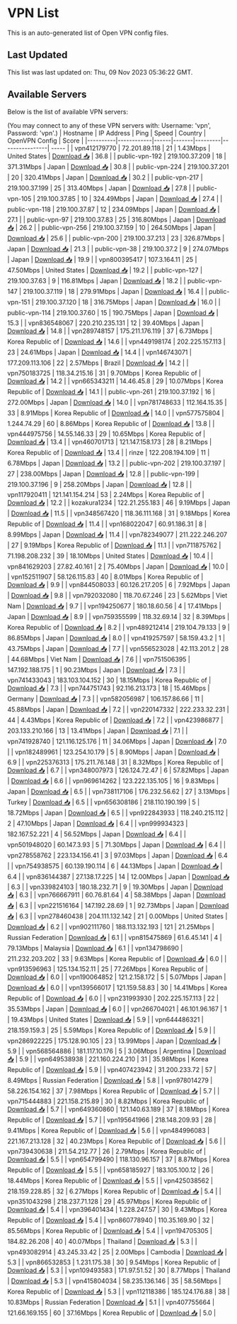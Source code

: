 # VPN List

This is an auto-generated list of Open VPN config files.

## Last Updated

This list was last updated on: Thu, 09 Nov 2023 05:36:22 GMT.

## Available Servers

Below is the list of available VPN servers:

(You may connect to any of these VPN servers with: Username: 'vpn', Password: 'vpn'.)
| Hostname | IP Address | Ping | Speed | Country | OpenVPN Config | Score |
|----------|------------|------|-------|---------|----------------| ----- |
| vpn412179770 | 72.201.89.118 | 21 | 1.43Mbps | United States | [Download 📥](./configs/server_0_US.ovpn) | 36.8 |
| public-vpn-192 | 219.100.37.209 | 18 | 371.31Mbps | Japan | [Download 📥](./configs/server_1_JP.ovpn) | 30.8 |
| public-vpn-224 | 219.100.37.201 | 20 | 320.41Mbps | Japan | [Download 📥](./configs/server_2_JP.ovpn) | 30.2 |
| public-vpn-217 | 219.100.37.199 | 25 | 313.40Mbps | Japan | [Download 📥](./configs/server_3_JP.ovpn) | 27.8 |
| public-vpn-105 | 219.100.37.85 | 10 | 324.49Mbps | Japan | [Download 📥](./configs/server_4_JP.ovpn) | 27.4 |
| public-vpn-118 | 219.100.37.87 | 12 | 234.09Mbps | Japan | [Download 📥](./configs/server_5_JP.ovpn) | 27.1 |
| public-vpn-97 | 219.100.37.83 | 25 | 316.80Mbps | Japan | [Download 📥](./configs/server_6_JP.ovpn) | 26.2 |
| public-vpn-256 | 219.100.37.159 | 10 | 264.50Mbps | Japan | [Download 📥](./configs/server_7_JP.ovpn) | 25.6 |
| public-vpn-200 | 219.100.37.213 | 23 | 326.87Mbps | Japan | [Download 📥](./configs/server_8_JP.ovpn) | 21.3 |
| public-vpn-38 | 219.100.37.2 | 9 | 274.07Mbps | Japan | [Download 📥](./configs/server_9_JP.ovpn) | 19.9 |
| vpn800395417 | 107.3.164.11 | 25 | 47.50Mbps | United States | [Download 📥](./configs/server_10_US.ovpn) | 19.2 |
| public-vpn-127 | 219.100.37.63 | 9 | 116.81Mbps | Japan | [Download 📥](./configs/server_11_JP.ovpn) | 18.2 |
| public-vpn-147 | 219.100.37.119 | 18 | 279.91Mbps | Japan | [Download 📥](./configs/server_12_JP.ovpn) | 16.4 |
| public-vpn-151 | 219.100.37.120 | 18 | 316.75Mbps | Japan | [Download 📥](./configs/server_13_JP.ovpn) | 16.0 |
| public-vpn-114 | 219.100.37.60 | 15 | 190.75Mbps | Japan | [Download 📥](./configs/server_14_JP.ovpn) | 15.3 |
| vpn836548067 | 220.210.235.131 | 12 | 39.40Mbps | Japan | [Download 📥](./configs/server_15_JP.ovpn) | 14.8 |
| vpn289748157 | 175.211.176.119 | 37 | 6.73Mbps | Korea Republic of | [Download 📥](./configs/server_16_KR.ovpn) | 14.6 |
| vpn449198174 | 202.225.157.113 | 23 | 24.61Mbps | Japan | [Download 📥](./configs/server_17_JP.ovpn) | 14.4 |
| vpn146743071 | 177.209.113.106 | 22 | 2.57Mbps | Brazil | [Download 📥](./configs/server_18_BR.ovpn) | 14.2 |
| vpn750183725 | 118.34.215.16 | 31 | 9.70Mbps | Korea Republic of | [Download 📥](./configs/server_19_KR.ovpn) | 14.2 |
| vpn665343211 | 14.46.45.8 | 29 | 10.07Mbps | Korea Republic of | [Download 📥](./configs/server_20_KR.ovpn) | 14.1 |
| public-vpn-261 | 219.100.37.192 | 16 | 272.00Mbps | Japan | [Download 📥](./configs/server_21_JP.ovpn) | 14.0 |
| vpn781748633 | 112.164.15.35 | 33 | 8.91Mbps | Korea Republic of | [Download 📥](./configs/server_22_KR.ovpn) | 14.0 |
| vpn577575804 | 1.244.74.29 | 60 | 8.86Mbps | Korea Republic of | [Download 📥](./configs/server_23_KR.ovpn) | 13.8 |
| vpn444975756 | 14.55.146.33 | 29 | 10.65Mbps | Korea Republic of | [Download 📥](./configs/server_24_KR.ovpn) | 13.4 |
| vpn460701713 | 121.147.158.173 | 28 | 8.21Mbps | Korea Republic of | [Download 📥](./configs/server_25_KR.ovpn) | 13.4 |
| rinze | 122.208.194.109 | 11 | 6.78Mbps | Japan | [Download 📥](./configs/server_26_JP.ovpn) | 13.2 |
| public-vpn-202 | 219.100.37.197 | 27 | 238.00Mbps | Japan | [Download 📥](./configs/server_27_JP.ovpn) | 12.8 |
| public-vpn-199 | 219.100.37.196 | 9 | 258.20Mbps | Japan | [Download 📥](./configs/server_28_JP.ovpn) | 12.8 |
| vpn117920411 | 121.141.154.214 | 53 | 2.24Mbps | Korea Republic of | [Download 📥](./configs/server_29_KR.ovpn) | 12.2 |
| kozakura1234 | 122.21.255.183 | 46 | 9.19Mbps | Japan | [Download 📥](./configs/server_30_JP.ovpn) | 11.5 |
| vpn348567420 | 118.36.111.168 | 31 | 9.18Mbps | Korea Republic of | [Download 📥](./configs/server_31_KR.ovpn) | 11.4 |
| vpn168022047 | 60.91.186.31 | 8 | 8.99Mbps | Japan | [Download 📥](./configs/server_32_JP.ovpn) | 11.4 |
| vpn782349077 | 211.222.246.207 | 27 | 9.19Mbps | Korea Republic of | [Download 📥](./configs/server_33_KR.ovpn) | 11.1 |
| vpn711875762 | 71.198.208.232 | 39 | 18.10Mbps | United States | [Download 📥](./configs/server_34_US.ovpn) | 10.4 |
| vpn841629203 | 27.82.40.161 | 2 | 75.40Mbps | Japan | [Download 📥](./configs/server_35_JP.ovpn) | 10.0 |
| vpn152511907 | 58.126.115.83 | 40 | 8.01Mbps | Korea Republic of | [Download 📥](./configs/server_36_KR.ovpn) | 9.9 |
| vpn844508033 | 60.126.217.205 | 6 | 7.92Mbps | Japan | [Download 📥](./configs/server_37_JP.ovpn) | 9.8 |
| vpn792032080 | 118.70.67.246 | 23 | 5.62Mbps | Viet Nam | [Download 📥](./configs/server_38_VN.ovpn) | 9.7 |
| vpn194250677 | 180.18.60.56 | 4 | 17.41Mbps | Japan | [Download 📥](./configs/server_39_JP.ovpn) | 8.9 |
| vpn759355599 | 118.32.69.14 | 32 | 8.39Mbps | Korea Republic of | [Download 📥](./configs/server_40_KR.ovpn) | 8.2 |
| vpn489212414 | 219.104.79.133 | 9 | 86.85Mbps | Japan | [Download 📥](./configs/server_41_JP.ovpn) | 8.0 |
| vpn419257597 | 58.159.43.2 | 1 | 43.75Mbps | Japan | [Download 📥](./configs/server_42_JP.ovpn) | 7.7 |
| vpn556523028 | 42.113.201.2 | 28 | 44.68Mbps | Viet Nam | [Download 📥](./configs/server_43_VN.ovpn) | 7.6 |
| vpn751506395 | 147.192.188.175 | 1 | 90.23Mbps | Japan | [Download 📥](./configs/server_44_JP.ovpn) | 7.3 |
| vpn741433043 | 183.103.104.152 | 30 | 18.15Mbps | Korea Republic of | [Download 📥](./configs/server_45_KR.ovpn) | 7.3 |
| vpn744751743 | 92.116.213.173 | 18 | 15.46Mbps | Germany | [Download 📥](./configs/server_46_DE.ovpn) | 7.3 |
| vpn582056987 | 106.157.86.66 | 11 | 45.88Mbps | Japan | [Download 📥](./configs/server_47_JP.ovpn) | 7.2 |
| vpn220147332 | 222.233.32.231 | 44 | 4.43Mbps | Korea Republic of | [Download 📥](./configs/server_48_KR.ovpn) | 7.2 |
| vpn423986877 | 203.133.210.166 | 13 | 13.41Mbps | Japan | [Download 📥](./configs/server_49_JP.ovpn) | 7.1 |
| vpn741928740 | 121.116.125.176 | 11 | 34.06Mbps | Japan | [Download 📥](./configs/server_50_JP.ovpn) | 7.0 |
| vpn182489961 | 123.254.10.179 | 5 | 8.90Mbps | Japan | [Download 📥](./configs/server_51_JP.ovpn) | 6.9 |
| vpn225376313 | 175.211.76.148 | 31 | 8.32Mbps | Korea Republic of | [Download 📥](./configs/server_52_KR.ovpn) | 6.7 |
| vpn348007973 | 126.124.72.47 | 6 | 57.82Mbps | Japan | [Download 📥](./configs/server_53_JP.ovpn) | 6.6 |
| vpn969614262 | 123.222.135.105 | 16 | 9.83Mbps | Japan | [Download 📥](./configs/server_54_JP.ovpn) | 6.5 |
| vpn738117106 | 176.232.56.62 | 27 | 3.13Mbps | Turkey | [Download 📥](./configs/server_55_TR.ovpn) | 6.5 |
| vpn656308186 | 218.110.190.199 | 5 | 18.72Mbps | Japan | [Download 📥](./configs/server_56_JP.ovpn) | 6.5 |
| vpn922843933 | 118.240.215.112 | 2 | 47.10Mbps | Japan | [Download 📥](./configs/server_57_JP.ovpn) | 6.4 |
| vpn999934323 | 182.167.52.221 | 4 | 56.52Mbps | Japan | [Download 📥](./configs/server_58_JP.ovpn) | 6.4 |
| vpn501948020 | 60.147.3.93 | 5 | 71.30Mbps | Japan | [Download 📥](./configs/server_59_JP.ovpn) | 6.4 |
| vpn278558762 | 223.134.156.41 | 3 | 97.03Mbps | Japan | [Download 📥](./configs/server_60_JP.ovpn) | 6.4 |
| vpn754938575 | 60.139.190.114 | 6 | 44.13Mbps | Japan | [Download 📥](./configs/server_61_JP.ovpn) | 6.4 |
| vpn836144387 | 27.138.17.225 | 14 | 12.00Mbps | Japan | [Download 📥](./configs/server_62_JP.ovpn) | 6.3 |
| vpn339824103 | 180.18.232.71 | 9 | 19.30Mbps | Japan | [Download 📥](./configs/server_63_JP.ovpn) | 6.3 |
| vpn766667911 | 60.76.81.64 | 4 | 58.38Mbps | Japan | [Download 📥](./configs/server_64_JP.ovpn) | 6.3 |
| vpn221516164 | 147.192.28.69 | 1 | 92.73Mbps | Japan | [Download 📥](./configs/server_65_JP.ovpn) | 6.3 |
| vpn278460438 | 204.111.132.142 | 21 | 0.00Mbps | United States | [Download 📥](./configs/server_66_US.ovpn) | 6.2 |
| vpn902111760 | 188.113.132.193 | 121 | 21.25Mbps | Russian Federation | [Download 📥](./configs/server_67_RU.ovpn) | 6.1 |
| vpn815475869 | 61.6.45.141 | 4 | 79.13Mbps | Malaysia | [Download 📥](./configs/server_68_MY.ovpn) | 6.1 |
| vpn134798690 | 211.232.203.202 | 33 | 9.63Mbps | Korea Republic of | [Download 📥](./configs/server_69_KR.ovpn) | 6.0 |
| vpn913596963 | 125.134.152.11 | 25 | 77.26Mbps | Korea Republic of | [Download 📥](./configs/server_70_KR.ovpn) | 6.0 |
| vpn190064852 | 121.2.158.172 | 5 | 5.07Mbps | Japan | [Download 📥](./configs/server_71_JP.ovpn) | 6.0 |
| vpn139566017 | 121.159.58.83 | 30 | 14.41Mbps | Korea Republic of | [Download 📥](./configs/server_72_KR.ovpn) | 6.0 |
| vpn231993930 | 202.225.157.113 | 22 | 35.53Mbps | Japan | [Download 📥](./configs/server_73_JP.ovpn) | 6.0 |
| vpn266704021 | 46.101.96.167 | 1 | 19.43Mbps | United States | [Download 📥](./configs/server_74_US.ovpn) | 5.9 |
| vpn644486321 | 218.159.159.3 | 25 | 5.59Mbps | Korea Republic of | [Download 📥](./configs/server_75_KR.ovpn) | 5.9 |
| vpn286922225 | 175.128.90.105 | 23 | 13.99Mbps | Japan | [Download 📥](./configs/server_76_JP.ovpn) | 5.9 |
| vpn568564886 | 181.117.10.176 | 5 | 3.06Mbps | Argentina | [Download 📥](./configs/server_77_AR.ovpn) | 5.9 |
| vpn649538938 | 221.160.224.210 | 31 | 35.98Mbps | Korea Republic of | [Download 📥](./configs/server_78_KR.ovpn) | 5.9 |
| vpn407423942 | 31.200.233.72 | 57 | 8.49Mbps | Russian Federation | [Download 📥](./configs/server_79_RU.ovpn) | 5.8 |
| vpn978014279 | 58.226.154.162 | 37 | 7.98Mbps | Korea Republic of | [Download 📥](./configs/server_80_KR.ovpn) | 5.7 |
| vpn715444883 | 221.158.215.89 | 30 | 8.82Mbps | Korea Republic of | [Download 📥](./configs/server_81_KR.ovpn) | 5.7 |
| vpn649360860 | 121.140.63.189 | 37 | 8.18Mbps | Korea Republic of | [Download 📥](./configs/server_82_KR.ovpn) | 5.7 |
| vpn195641966 | 218.148.209.93 | 28 | 9.41Mbps | Korea Republic of | [Download 📥](./configs/server_83_KR.ovpn) | 5.6 |
| vpn484996083 | 221.167.213.128 | 32 | 40.23Mbps | Korea Republic of | [Download 📥](./configs/server_84_KR.ovpn) | 5.6 |
| vpn739430638 | 211.54.212.77 | 26 | 2.79Mbps | Korea Republic of | [Download 📥](./configs/server_85_KR.ovpn) | 5.5 |
| vpn654799490 | 118.130.96.157 | 37 | 8.87Mbps | Korea Republic of | [Download 📥](./configs/server_86_KR.ovpn) | 5.5 |
| vpn658185927 | 183.105.100.12 | 26 | 18.44Mbps | Korea Republic of | [Download 📥](./configs/server_87_KR.ovpn) | 5.5 |
| vpn425038562 | 218.159.228.85 | 32 | 6.27Mbps | Korea Republic of | [Download 📥](./configs/server_88_KR.ovpn) | 5.4 |
| vpn351043298 | 218.237.71.128 | 29 | 45.97Mbps | Korea Republic of | [Download 📥](./configs/server_89_KR.ovpn) | 5.4 |
| vpn396401434 | 1.228.247.57 | 30 | 9.43Mbps | Korea Republic of | [Download 📥](./configs/server_90_KR.ovpn) | 5.4 |
| vpn860778940 | 110.35.169.90 | 32 | 85.56Mbps | Korea Republic of | [Download 📥](./configs/server_91_KR.ovpn) | 5.4 |
| vpn194705305 | 184.82.26.208 | 40 | 40.07Mbps | Thailand | [Download 📥](./configs/server_92_TH.ovpn) | 5.3 |
| vpn493082914 | 43.245.33.42 | 25 | 2.00Mbps | Cambodia | [Download 📥](./configs/server_93_KH.ovpn) | 5.3 |
| vpn866532853 | 1.231.175.38 | 30 | 9.54Mbps | Korea Republic of | [Download 📥](./configs/server_94_KR.ovpn) | 5.3 |
| vpn109493583 | 171.97.51.52 | 30 | 8.77Mbps | Thailand | [Download 📥](./configs/server_95_TH.ovpn) | 5.3 |
| vpn415804034 | 58.235.136.146 | 35 | 58.56Mbps | Korea Republic of | [Download 📥](./configs/server_96_KR.ovpn) | 5.3 |
| vpn112118386 | 185.124.176.88 | 38 | 10.83Mbps | Russian Federation | [Download 📥](./configs/server_97_RU.ovpn) | 5.1 |
| vpn407755664 | 121.66.169.155 | 60 | 37.16Mbps | Korea Republic of | [Download 📥](./configs/server_98_KR.ovpn) | 5.0 |
